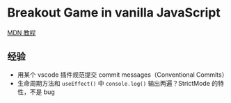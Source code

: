 # Breakout Game in vanilla JavaScript

[MDN 教程](https://developer.mozilla.org/zh-CN/docs/Games/Tutorials/2D_Breakout_game_pure_JavaScript)

## 经验

- 用某个 vscode 插件规范提交 commit messages（Conventional Commits）
- 生命周期方法和 `useEffect()` 中 `console.log()` 输出两遍？StrictMode 的特性，不是 bug
